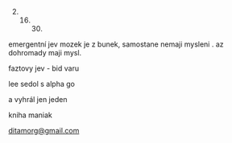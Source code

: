 2. 16. 30. 

emergentní jev
mozek je z bunek, samostane nemaji mysleni . az dohromady maji mysl.

faztovy jev - bid varu


lee sedol s alpha go

a vyhrál jen jeden

kniha maniak

ditamorg@gmail.com